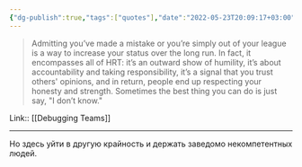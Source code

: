 ```yaml
---
{"dg-publish":true,"tags":["quotes"],"date":"2022-05-23T20:09:17+03:00","modified_at":"2022-06-01T19:06:27+03:00","title":"Increase your status by admitting you've made mistakes","permalink":"/quotes/202205232009/","dgHomeLink":false,"dgPassFrontmatter":true}
---
```



> Admitting you’ve made a mistake or you’re simply out of your league is a way to increase your status over the long run. In fact, it encompasses all of HRT: it’s an outward show of humility, it’s about accountability and taking responsibility, it’s a signal that you trust others' opinions, and in return, people end up respecting your honesty and strength. Sometimes the best thing you can do is just say, "I don’t know."

Link:: [[Debugging Teams]]

---

Но здесь уйти в другую крайность и держать заведомо некомпетентных людей.

